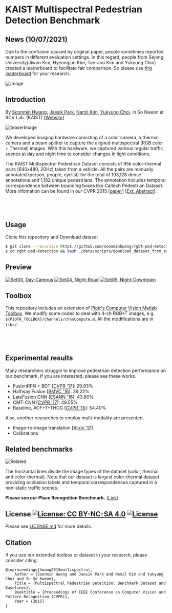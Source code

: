 # KAIST Multispectral Pedestrian Detection Benchmark

## News (10/07/2021)
 Due to the confusion caused by original paper, people sometimes reported numbers in different evaluation settings. In this regard, people from Sejong University(Jiwon Kim, Hyeongjun Kim, Tae-Joo Kim and Yukyung Choi) created a leaderboard to facilitate fair comparison. So please use [this leaderboard](https://eval.ai/web/challenges/challenge-page/1247/) for your research. 
 
 ![image](https://user-images.githubusercontent.com/16588544/136439198-b49a5a39-22c5-4366-aef9-bc7f69b0badc.png)


## Introduction
By [Soonmin Hwang](https://soonminhwang.github.io), [Jaesik Park](http://jaesik.info/), [Namil Kim](https://www.namilkim.com/), [Yukyung Choi](https://www.rcv.sejong.ac.kr/members/professor), In So Kweon at RCV Lab. (KAIST) [[Website](http://multispectral.kaist.ac.kr)]

![teaserImage](misc/teaser.png)


We developed imaging hardware consisting of a color camera, a thermal camera and a beam splitter to capture the aligned multispectral (RGB color + Thermal) images. With this hardware, we captured various regular traffic scenes at day and night time to consider changes in light conditions.

The KAIST Multispectral Pedestrian Dataset consists of 95k color-thermal pairs (640x480, 20Hz) taken from a vehicle. All the pairs are manually annotated (person, people, cyclist) for the total of 103,128 dense annotations and 1,182 unique pedestrians. The annotation includes temporal correspondence between bounding boxes like Caltech Pedestrian Dataset. More infomation can be found in our CVPR 2015 [[paper](misc/CVPR15_Pedestrian_Benchmark.pdf)] [[Ext. Abstract](misc/CVPR15_Pedestrian_Benchmark_ext.pdf)].

&nbsp;
---
## Usage


Clone this repository and Download dataset

```bash
$ git clone --recursive https://github.com/soonminhwang/rgbt-ped-detection
$ cd rgbt-ped-detection && bash ./data/scripts/download_dataset_from_aws.sh ${YOUR_PATH_TO_DOWNLOAD_DATASET}

```



## Preview
[![Set00, Day-Campus](http://img.youtube.com/vi/a6KKFGNkNNE/0.jpg)](https://youtu.be/a6KKFGNkNNE)
[![Set04, Night-Road](http://img.youtube.com/vi/GSc9Lu3TQyQ/0.jpg)](https://youtu.be/GSc9Lu3TQyQ)
[![Set05, Night-Downtown](http://img.youtube.com/vi/AerQFTuMFsg/0.jpg)](https://youtu.be/AerQFTuMFsg)


## Toolbox
This repository includes an extension of [Piotr's Computer Vision Matlab Toolbox](https://github.com/pdollar/toolbox).
We modify some codes to deal with 4-ch RGB+T images, e.g. `${PIOTR_TOOLBOX}/channels/chnsCompute.m`.
All the modifications are in `libs/`.



&nbsp;
---

## Experimental results
Many researchers struggle to improve pedestrian detection performance on our benchmark. If you are interested, please see these works.

- FusionRPN + BDT [[CVPR '17](http://openaccess.thecvf.com/content_cvpr_2017_workshops/w3/papers/Konig_Fully_Convolutional_Region_CVPR_2017_paper.pdf)]: 29.83%
- Halfway Fusion [[BMVC '16](https://arxiv.org/abs/1611.02644)]: 36.22%
- LateFusion CNN [[ESANN '16](https://www.ais.uni-bonn.de/papers/ESANN_2016_Wagner.pdf)]: 43.80%
- CMT-CNN [[CVPR '17](https://arxiv.org/pdf/1704.02431.pdf)]: 49.55%
- Baseline, ACF+T+THOG [[CVPR '15](https://7b62b1cf-a-62cb3a1a-s-sites.googlegroups.com/site/pedestrianbenchmark/CVPR15_Pedestrian_Benchmark.pdf?attachauth=ANoY7coTuQT0B-N_QIGyxTx4HPg7QRp0lb9D3YJWwZ0KbKI3yf2cgINSlR2_rvMiIVwMOjNkOUqOqXQmwHT6C1ykXK6xDjOy08TQA0ZYSGQtXtH8OtNDwzRvkScbuojkqa15MfcN9oL6HY7ZgqihGB87gi6_bVcvbvHLPfzfjHmPj2UkvSNY9Ogcd092jsfMWhRyFw_8KSp6nJuPrfpbmZFLcFXmhMONHk5L0IBPPmxqj0PMCHRR_4H3YcMRaVgNt_qRsiwQqxjW&attredirects=0)]: 54.40%

 
Also, another researches to employ multi-modality are presented.

- Image-to-image translation [[Arxiv '17](https://arxiv.org/pdf/1703.00848v1.pdf)]
- Calibrations


## Related benchmarks
![Related](misc/related.png)

The horizontal lines divide the image types of the dataset (color, thermal and color-thermal). Note that our dataset is largest color-thermal dataset providing occlusion labels and temporal correspondences captured in a non-static traffic scenes.


**Please see our Place Recognition Benchmark.** [[Link](https://sites.google.com/site/alldaydataset/)]


## License [![License: CC BY-NC-SA 4.0](https://licensebuttons.net/l/by-nc-sa/4.0/80x15.png)](https://creativecommons.org/licenses/by-nc-sa/4.0/) [![License](https://img.shields.io/badge/License-BSD%202--Clause-orange.svg)](https://opensource.org/licenses/BSD-2-Clause)

Please see [LICENSE.md](LICENSE.md) for more details.


## Citation
If you use our extended toolbox or dataset in your research, please consider citing:

	@inproceedings{hwang2015multispectral,
		Author = {Soonmin Hwang and Jaesik Park and Namil Kim and Yukyung Choi and In So Kweon},
		Title = {Multispectral Pedestrian Detection: Benchmark Dataset and Baselines},
		Booktitle = {Proceedings of IEEE Conference on Computer Vision and Pattern Recognition (CVPR)},
		Year = {2015}
	}


